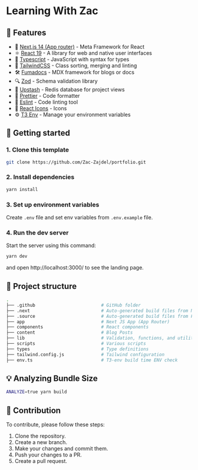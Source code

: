 # Learning With Zac

## 🎉 Features

- 🚀 [Next.js 14 (App router)](https://nextjs.org/) - Meta Framework for React
- ⚛️ [React 19](https://react.dev/) - A library for web and native user interfaces
- 📘 [Typescript](https://www.typescriptlang.org/) - JavaScript with syntax for types
- 🎨 [TailwindCSS](https://tailwindcss.com/) - Class sorting, merging and linting
- 🛠️ [Fumadocs](https://fumadocs.vercel.app/) - MDX framework for blogs or docs
- 🔍 [Zod](https://zod.dev/) - Schema validation library
- 🧪 [Upstash](https://upstash.com/) - Redis database for project views
- 💅 [Prettier](https://prettier.io/) - Code formatter
- 🧹 [Eslint](https://eslint.org/) - Code linting tool
- 🔹 [React Icons](https://react-icons.github.io/react-icons/) - Icons
- ⚙️ [T3 Env](https://env.t3.gg/) - Manage your environment variables

## 🎯 Getting started

### 1. Clone this template

```bash
git clone https://github.com/Zac-Zajdel/portfolio.git
```

### 2. Install dependencies

```bash
yarn install
```

### 3. Set up environment variables

Create `.env` file and set env variables from `.env.example` file.

### 4. Run the dev server

Start the server using this command:

```bash
yarn dev
```

and open http://localhost:3000/ to see the landing page.

## 📁 Project structure

```bash
.
├── .github                         # GitHub folder
├── .next                           # Auto-generated build files from Next.js
├── .source                         # Auto-generated build files from Fumadocs
├── app                             # Next JS App (App Router)
├── components                      # React components
├── content                         # Blog Posts
├── lib                             # Validation, functions, and utilities
├── scripts                         # Various scripts
├── types                           # Type definitions
├── tailwind.config.js              # Tailwind configuration
├── env.ts                          # T3-env build time ENV check
```

## 💡 Analyzing Bundle Size

```bash
ANALYZE=true yarn build
```

## 🤝 Contribution

To contribute, please follow these steps:

1. Clone the repository.
2. Create a new branch.
3. Make your changes and commit them.
4. Push your changes to a PR.
5. Create a pull request.

